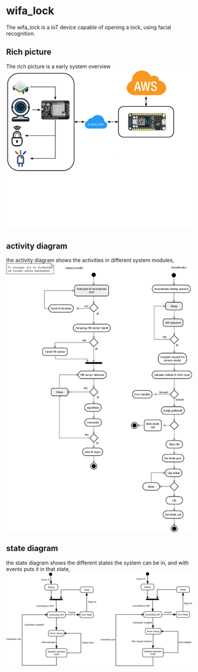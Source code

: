 # wifa_lock
The wifa_lock is a IoT device capable of opening a lock, using facial recognition.

## Rich picture
The rich picture is a early system overview
![GitHub Logo](/images/RichPicture-IOT.png)

## activity diagram
the activity diagram shows the activities in different system modules,
![GitHub Logo](/images/aktivitetsdiagran.png)

## state diagram
the state diagram shows the different states the system can be in, and with events puts it in that state,
![GitHub Logo](/images/stateDiagram.png)
